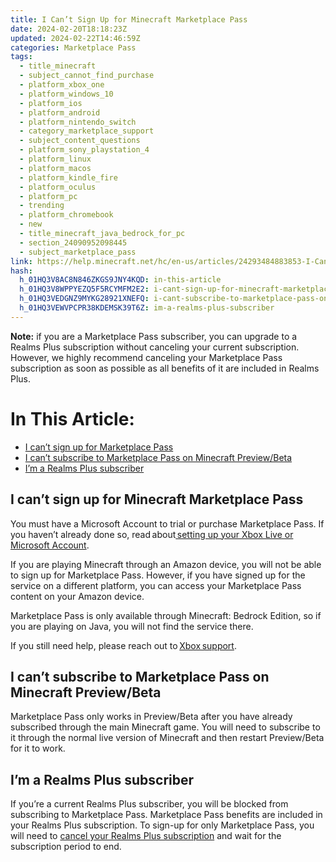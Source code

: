 ```yaml
---
title: I Can’t Sign Up for Minecraft Marketplace Pass
date: 2024-02-20T18:18:23Z
updated: 2024-02-22T14:46:59Z
categories: Marketplace Pass
tags:
  - title_minecraft
  - subject_cannot_find_purchase
  - platform_xbox_one
  - platform_windows_10
  - platform_ios
  - platform_android
  - platform_nintendo_switch
  - category_marketplace_support
  - subject_content_questions
  - platform_sony_playstation_4
  - platform_linux
  - platform_macos
  - platform_kindle_fire
  - platform_oculus
  - platform_pc
  - trending
  - platform_chromebook
  - new
  - title_minecraft_java_bedrock_for_pc
  - section_24090952098445
  - subject_marketplace_pass
link: https://help.minecraft.net/hc/en-us/articles/24293484883853-I-Can-t-Sign-Up-for-Minecraft-Marketplace-Pass
hash:
  h_01HQ3V8AC8N846ZKGS9JNY4KQD: in-this-article
  h_01HQ3V8WPPYEZQ5F5RCYMFM2E2: i-cant-sign-up-for-minecraft-marketplace-pass
  h_01HQ3VEDGNZ9MYKG28921XNEFQ: i-cant-subscribe-to-marketplace-pass-on-minecraft-previewbeta
  h_01HQ3VEWVPCPR38KDEMSK39T6Z: im-a-realms-plus-subscriber
---
```


**Note:** if you are a Marketplace Pass subscriber, you can upgrade to a Realms Plus subscription without canceling your current subscription. However, we highly recommend canceling your Marketplace Pass subscription as soon as possible as all benefits of it are included in Realms Plus.

# In This Article:

- [I can’t sign up for Marketplace Pass](https://minecrafthelp.zendesk.com/hc/en-us/articles/undefined#h_01HQ3V8WPPYEZQ5F5RCYMFM2E2)
- [I can’t subscribe to Marketplace Pass on Minecraft Preview/Beta](https://minecrafthelp.zendesk.com/hc/en-us/articles/undefined#h_01HQ3VEDGNZ9MYKG28921XNEFQ)
- [I’m a Realms Plus subscriber](https://minecrafthelp.zendesk.com/hc/en-us/articles/undefined#h_01HQ3VEWVPCPR38KDEMSK39T6Z)

## I can’t sign up for Minecraft Marketplace Pass

You must have a Microsoft Account to trial or purchase Marketplace Pass. If you haven’t already done so, read about[ setting up your Xbox Live or Microsoft Account](../Minecraft-Bedrock-Edition/Set-Up-Microsoft-Family-Accounts-for-Minecraft-multiplayer-games.md).

If you are playing Minecraft through an Amazon device, you will not be able to sign up for Marketplace Pass. However, if you have signed up for the service on a different platform, you can access your Marketplace Pass content on your Amazon device.

Marketplace Pass is only available through Minecraft: Bedrock Edition, so if you are playing on Java, you will not find the service there.

If you still need help, please reach out to [Xbox support](https://beta.support.xbox.com/).   

## I can’t subscribe to Marketplace Pass on Minecraft Preview/Beta

Marketplace Pass only works in Preview/Beta after you have already subscribed through the main Minecraft game. You will need to subscribe to it through the normal live version of Minecraft and then restart Preview/Beta for it to work.

## I’m a Realms Plus subscriber

If you’re a current Realms Plus subscriber, you will be blocked from subscribing to Marketplace Pass. Marketplace Pass benefits are included in your Realms Plus subscription. To sign-up for only Marketplace Pass, you will need to [cancel your Realms Plus subscription](../Realms-Troubleshooting-and-Billing/How-Do-I-Cancel-a-Minecraft-Bedrock-Edition-Realms-Subscription.md) and wait for the subscription period to end.
